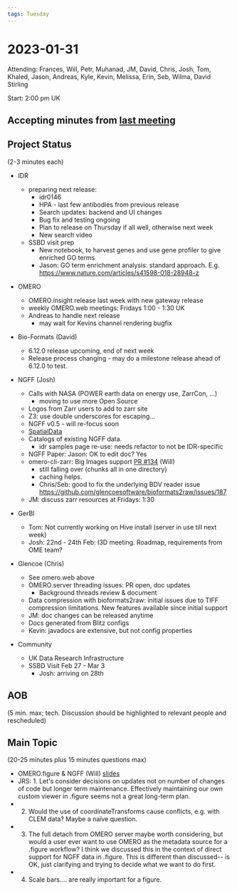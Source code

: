 ```yaml
---
tags: Tuesday
---
```


# 2023-01-31

Attending: Frances, Will, Petr, Muhanad, JM, David, Chris, Josh, Tom, Khaled, Jason, Andreas, Kyle, Kevin, Melissa, Erin, Seb, Wilma, David Stirling

Start: 2:00 pm UK

## Accepting minutes from [last meeting](https://github.com/ome/meeting-minutes)

## Project Status

(2-3 minutes each)

- IDR
    - preparing next release:
        - idr0146
        - HPA - last few antibodies from previous release
        - Search updates: backend and UI changes
        - Bug fix and testing ongoing
        - Plan to release on Thursday if all well, otherwise next week
        - New search video
    - SSBD visit prep
        - New notebook, to harvest genes and use gene profiler to give enriched GO terms
        - Jason: GO term enrichment analysis: standard approach. E.g. https://www.nature.com/articles/s41598-018-28948-z

- OMERO
    - OMERO.insight release last week with new gateway release
    - weekly OMERO.web meetings: Fridays 1:00 - 1:30 UK
    - Andreas to handle next release 
        - may wait for Kevins channel rendering bugfix

- Bio-Formats (David)
    - 6.12.0 release upcoming, end of next week
    - Release process changing - may do a milestone release ahead of 6.12.0 to test.

- NGFF (Josh)
  - Calls with NASA (POWER earth data on energy use, ZarrCon, ...)
      - moving to use more Open Source
  - Logos from Zarr users to add to zarr site
  - Z3: use double underscores for escaping...
  - NGFF v0.5 - will re-focus soon
  - [SpatialData](https://spatialdata.scverse.org/)
  - Catalogs of existing NGFF data.
      - idr samples page re-use: needs refactor to not be IDR-specific
  - NGFF Paper: Jason: OK to edit doc? Yes
  - omero-cli-zarr: Big Images support [PR #134](https://github.com/ome/omero-cli-zarr/pull/134) (Will)
    - still falling over (chunks all in one directory)
    - caching helps.
    - Chris/Seb: good to fix the underlying BDV reader issue https://github.com/glencoesoftware/bioformats2raw/issues/187 
  - JM: discuss zarr resources at Fridays: 1:30 

- GerBI
    - Tom: Not currently working on Hive install (server in use till next week)
    - Josh: 22nd - 24th Feb: I3D meeting. Roadmap, requirements from OME team?

- Glencoe (Chris)
    - See omero.web above
    - OMERO.server threading issues: PR open, doc updates
        - Background threads review & document
    - Data compression with bioformats2raw: initial issues due to TIFF compression limitations. New features available since initial support
    - JM: doc changes can be released anytime
    - Docs generated from Blitz configs
    - Kevin: javadocs are extensive, but not config properties

- Community
    - UK Data Research Infrastructure
    - SSBD Visit Feb 27 - Mar 3 
        - Josh: arriving on 28th

## AOB

(5 min. max; tech. Discussion should be highlighted to relevant people and rescheduled)

## Main Topic

(20-25 minutes plus 15 minutes questions max)
- OMERO.figure & NGFF (Will) [slides](https://docs.google.com/presentation/d/1AAf3M5QcbjkZsp1QZZW3oW7EtSbwJGQ7ZxtnArnhSO0/edit#slide=id.p)
- JRS: 1. Let's consider decisions on updates not on number of changes of code but longer term maintenance. Effectively maintaining our own custom viewer in .figure seems not a great long-term plan.  
- 2. Would the use of coordinateTransforms cause conflicts, e.g. with CLEM data?  Maybe a naïve question. 
- 3. The full detach from OMERO server maybe worth considering, but would a user ever want to use OMERO as the metadata  source for a .figure workflow?  I think we discussed this in the context of direct support for NGFF data in .figure.  This is different than discussed-- is OK, just clarifying and trying to decide what we want to do first.
- 4. Scale bars.... are really important for a figure.

